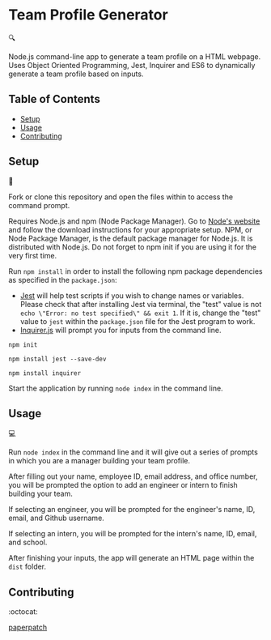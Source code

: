 # Team Profile Generator
:mag:

Node.js command-line app to generate a team profile on a HTML webpage. Uses Object Oriented Programming, Jest, Inquirer and ES6 to dynamically generate a team profile based on inputs.

## Table of Contents

* [Setup](#setup)
* [Usage](#usage)
* [Contributing](#contributing)

## Setup
:floppy_disk:

Fork or clone this repository and open the files within to access the command prompt.

Requires Node.js and npm (Node Package Manager). Go to [Node's website](https://nodejs.org/en/) and follow the download instructions for your appropriate setup. NPM, or Node Package Manager, is the default package manager for Node.js. It is distributed with Node.js. Do not forget to npm init if you are using it for the very first time.

Run `npm install` in order to install the following npm package dependencies as specified in the `package.json`:
- [Jest](https://jestjs.io/) will help test scripts if you wish to change names or variables. Please check that after installing Jest via terminal, the "test" value is not `echo \"Error: no test specified\" && exit 1`. If it is, change the "test" value to `jest` within the `package.json` file for the Jest program to work.
- [Inquirer.js](https://www.npmjs.com/package/inquirer) will prompt you for inputs from the command line.

`npm init`

`npm install jest --save-dev`

`npm install inquirer`

Start the application by running `node index` in the command line.

## Usage

:computer:

Run `node index` in the command line and it will give out a series of prompts in which you are a manager building your team profile.

After filling out your name, employee ID, email address, and office number, you will be prompted the option to add an engineer or intern to finish building your team.

If selecting an engineer, you will be prompted for the engineer's name, ID, email, and Github username.

If selecting an intern, you will be prompted for the intern's name, ID, email, and school.

After finishing your inputs, the app will generate an HTML page within the `dist` folder.



## Contributing

:octocat:

[paperpatch](https://github.com/paperpatch)